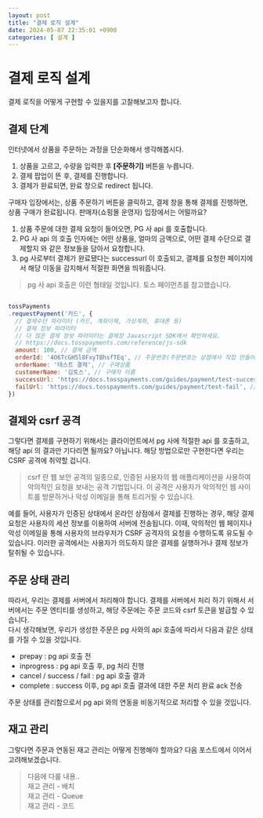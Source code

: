 ```yaml
---
layout: post
title: "결제 로직 설계"
date: 2024-05-07 22:35:01 +0900
categories: [ 설계 ]
---
```


# 결제 로직 설계

결제 로직을 어떻게 구현할 수 있을지를 고찰해보고자 합니다.

## 결제 단계

인터넷에서 상품을 주문하는 과정을 단순화해서 생각해봅시다.

1. 상품을 고르고, 수량을 입력한 후 **[주문하기]** 버튼을 누릅니다.
2. 결제 팝업이 뜬 후, 결제를 진행합니다.
3. 결제가 완료되면, 완료 창으로 redirect 됩니다.

구매자 입장에서는, 상품 주문하기 버튼을 클릭하고, 결제 창을 통해 결제를 진행하면, 상품 구매가 완료됩니다. 판매자(쇼핑몰 운영자) 입장에서는 어떨까요?
<br>

1. 상품 주문에 대한 결제 요청이 들어오면, PG 사 api 를 호출합니다.
2. PG 사 api 의 호출 인자에는 어떤 상품을, 얼마의 금액으로, 어떤 결제 수단으로 결제할지 와 같은 정보들을 담아서 요청합니다.
3. pg 사로부터 결제가 완료됐다는 successurl 이 호출되고, 결제를 요청한 페이지에서 해당 이동을 감지해서 적절한 화면을 띄워줍니다.

> pg 사 api 호출은 이런 형태일 것입니다. 토스 페이먼츠를 참고했습니다.

```javascript

tossPayments
.requestPayment('카드', {
  // 결제수단 파라미터 (카드, 계좌이체, 가상계좌, 휴대폰 등)
  // 결제 정보 파라미터
  // 더 많은 결제 정보 파라미터는 결제창 Javascript SDK에서 확인하세요.
  // https://docs.tosspayments.com/reference/js-sdk
  amount: 100, // 결제 금액
  orderId: '4O6TcGH5l8FxyTBhsfTEq', // 주문번호(주문번호는 상점에서 직접 만들어주세요.)
  orderName: '테스트 결제', // 구매상품
  customerName: '김토스', // 구매자 이름
  successUrl: 'https://docs.tosspayments.com/guides/payment/test-success', // 결제 성공 시 이동할 페이지(이 주소는 예시입니다. 상점에서 직접 만들어주세요.)
  failUrl: 'https://docs.tosspayments.com/guides/payment/test-fail', // 결제 실패 시 이동할 페이지(이 주소는 예시입니다. 상점에서 직접 만들어주세요.)
})

```

## 결제와 csrf 공격

그렇다면 결제를 구현하기 위해서는 클라이언트에서 pg 사에 적절한 api 를 호출하고, 해당 api 의 결과만 기다리면 될까요? 아닙니다. 해당 방법으로만 구현한다면 우리는
CSRF 공격에 취약할 겁니다.

> csrf 란 웹 보안 공격의 일종으로, 인증된 사용자의 웹 애플리케이션을 사용하여 악의적인 요청을 보내는 공격 기법입니다. 이 공격은 사용자가 악의적인 웹 사이트를 방문하거나
> 악성 이메일을 통해 트리거될 수 있습니다.

예를 들어, 사용자가 인증된 상태에서 온라인 상점에서 결제를 진행하는 경우, 해당 결제 요청은 사용자의 세션 정보를 이용하여 서버에 전송됩니다. 이때, 악의적인 웹 페이지나 악성
이메일을 통해 사용자의 브라우저가 CSRF 공격자의 요청을 수행하도록 유도될 수 있습니다. 이러한 공격에서는 사용자가 의도하지 않은 결제를 실행하거나 결제 정보가 탈취될 수
있습니다.


## 주문 상태 관리

따라서, 우리는 결제를 서버에서 처리해야 합니다. 결제를 서버에서 처리 하기 위해서 서버에서는 주문 엔티티를 생성하고, 해당 주문에는 주문 코드와 csrf 토큰을 발급할 수 있습니다.
<br>
다시 생각해보면, 우리가 생성한 주문은 pg 사와의 api 호출에 따라서 다음과 같은 상태를 가질 수 있을 것입니다.
- prepay : pg api 호출 전
- inprogress : pg api 호출 후, pg 처리 진행
- cancel / success / fail : pg api 호출 결과
- complete : success 이후, pg api 호출 결과에 대한 주문 처리 완료 ack 전송

주문 상태를 관리함으로서 pg api 와의 연동을 비동기적으로 처리할 수 있을 것입니다.

## 재고 관리

그렇다면 주문과 연동된 재고 관리는 어떻게 진행해야 할까요? 다음 포스트에서 이어서 고려해보겠습니다.

> 다음에 다룰 내용.. <br/>
> 재고 관리 - 배치 <br/>
> 재고 관리 - Queue <br/>
> 재고 관리 - 코드

